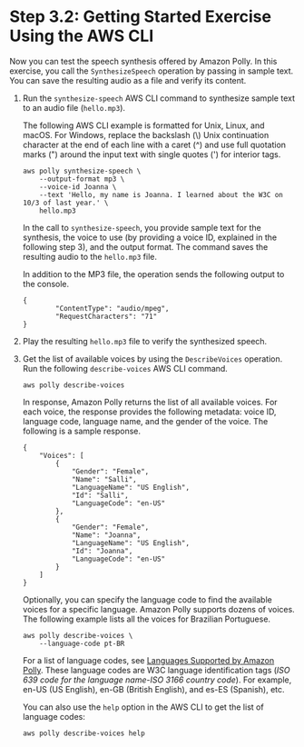 # Step 3\.2: Getting Started Exercise Using the AWS CLI<a name="get-started-cli-exercise"></a>

Now you can test the speech synthesis offered by Amazon Polly\. In this exercise, you call the `SynthesizeSpeech` operation by passing in sample text\. You can save the resulting audio as a file and verify its content\. 

1. Run the `synthesize-speech` AWS CLI command to synthesize sample text to an audio file \(`hello.mp3`\)\. 

   The following AWS CLI example is formatted for Unix, Linux, and macOS\. For Windows, replace the backslash \(\\\) Unix continuation character at the end of each line with a caret \(^\) and use full quotation marks \("\) around the input text with single quotes \('\) for interior tags\.

   ```
   aws polly synthesize-speech \
       --output-format mp3 \
       --voice-id Joanna \
       --text 'Hello, my name is Joanna. I learned about the W3C on 10/3 of last year.' \
       hello.mp3
   ```

   In the call to `synthesize-speech`, you provide sample text for the synthesis, the voice to use \(by providing a voice ID, explained in the following step 3\), and the output format\. The command saves the resulting audio to the `hello.mp3` file\. 

   In addition to the MP3 file, the operation sends the following output to the console\.

   ```
   {
           "ContentType": "audio/mpeg", 
           "RequestCharacters": "71"
   }
   ```

1. Play the resulting `hello.mp3` file to verify the synthesized speech\.

1. Get the list of available voices by using the `DescribeVoices` operation\. Run the following `describe-voices` AWS CLI command\.

   ```
   aws polly describe-voices
   ```

   In response, Amazon Polly returns the list of all available voices\. For each voice, the response provides the following metadata: voice ID, language code, language name, and the gender of the voice\. The following is a sample response\.

   ```
   {
       "Voices": [
           {
               "Gender": "Female",
               "Name": "Salli",
               "LanguageName": "US English",
               "Id": "Salli",
               "LanguageCode": "en-US"
           },
           {
               "Gender": "Female",
               "Name": "Joanna",
               "LanguageName": "US English",
               "Id": "Joanna",
               "LanguageCode": "en-US"
           }
       ]
   }
   ```

   Optionally, you can specify the language code to find the available voices for a specific language\. Amazon Polly supports dozens of voices\. The following example lists all the voices for Brazilian Portuguese\.

   ```
   aws polly describe-voices \
       --language-code pt-BR
   ```

   For a list of language codes, see [Languages Supported by Amazon Polly](SupportedLanguage.md)\. These language codes are W3C language identification tags \(*ISO 639 code for the language name*\-*ISO 3166 country code*\)\. For example, en\-US \(US English\), en\-GB \(British English\), and es\-ES \(Spanish\), etc\. 

   You can also use the `help` option in the AWS CLI to get the list of language codes:

   ```
   aws polly describe-voices help
   ```

   